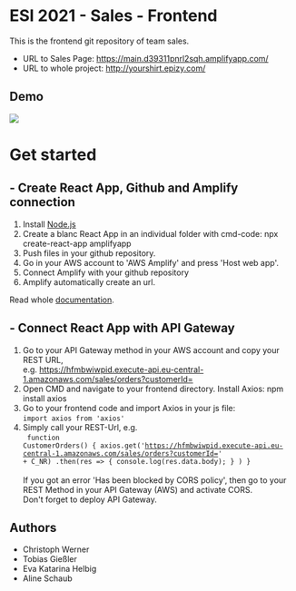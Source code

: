 # ESI 2021 - Sales - Frontend

This is the frontend git repository of team sales. 

- URL to Sales Page: https://main.d39311pnrl2sqh.amplifyapp.com/
- URL to whole project: http://yourshirt.epizy.com/

## Demo

![](https://github.com/giessler10/ESI_Sales_2021_Frontend/blob/4ed866619c61e3bdf1070b86d7e85d19613e1092/ESI%20Sales%20yourshirt%20Gif.gif)

# Get started
## - Create React App, Github and Amplify connection
1. Install <a href="https://nodejs.org/en/download/">Node.js</a>
2. Create a blanc React App in an individual folder with cmd-code: npx create-react-app amplifyapp
3. Push files in your github repository.
4. Go in your AWS account to 'AWS Amplify' and press 'Host web app'.
5. Connect Amplify with your github repository
6. Amplify automatically create an url. 

Read whole <a href="https://aws.amazon.com/de/getting-started/hands-on/deploy-react-app-cicd-amplify/">documentation</a>.

## - Connect React App with API Gateway
1. Go to your API Gateway method in your AWS account and copy your REST URL,</br> e.g. https://hfmbwiwpid.execute-api.eu-central-1.amazonaws.com/sales/orders?customerId=
2. Open CMD and navigate to your frontend directory. Install Axios: npm install axios
3. Go to your frontend code and import Axios in your js file:</br> <code>import axios from 'axios'</code></br>
4. Simply call your REST-Url, e.g. </br><code>
  function CustomerOrders()
{
  axios.get('https://hfmbwiwpid.execute-api.eu-central-1.amazonaws.com/sales/orders?customerId=' + C_NR)
      .then(res => {
       console.log(res.data.body);
     } 
  )
}</code>
<br></br>
If you got an error 'Has been blocked by CORS policy', then go to your REST Method in your API Gateway (AWS) and activate CORS.</br>
Don't forget to deploy API Gateway.

## Authors

- Christoph Werner
- Tobias Gießler
- Eva Katarina Helbig
- Aline Schaub





